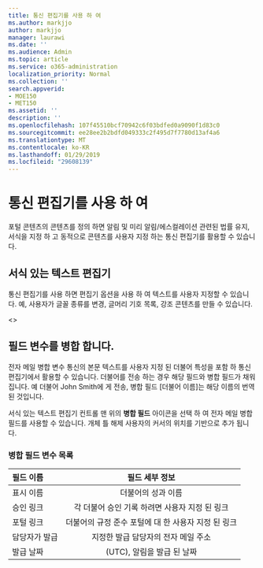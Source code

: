 ```yaml
---
title: 통신 편집기를 사용 하 여
ms.author: markjjo
author: markjjo
manager: laurawi
ms.date: ''
ms.audience: Admin
ms.topic: article
ms.service: o365-administration
localization_priority: Normal
ms.collection: ''
search.appverid:
- MOE150
- MET150
ms.assetid: ''
description: ''
ms.openlocfilehash: 107f45510bcf70942c6f03bdfed0a9090f1d83c0
ms.sourcegitcommit: ee28ee2b2bdfd049333c2f495d7f7780d13af4a6
ms.translationtype: MT
ms.contentlocale: ko-KR
ms.lasthandoff: 01/29/2019
ms.locfileid: "29608139"
---
```

# <a name="using-the-communications-editor"></a>통신 편집기를 사용 하 여
포털 콘텐츠의 콘텐츠를 정의 하면 알림 및 미리 알림/에스컬레이션 관련된 법률 유지, 서식을 지정 하 고 동적으로 콘텐츠를 사용자 지정 하는 통신 편집기를 활용할 수 있습니다.

## <a name="rich-text-editor"></a>서식 있는 텍스트 편집기 

통신 편집기를 사용 하면 편집기 옵션을 사용 하 여 텍스트를 사용자 지정할 수 있습니다. 예, 사용자가 글꼴 종류를 변경, 글머리 기호 목록, 강조 콘텐츠를 만들 수 있습니다. 

<<include screenshot>>

## <a name="merge-field-variables"></a>필드 변수를 병합 합니다.

전자 메일 병합 변수 통신의 본문 텍스트를 사용자 지정 된 더불어 특성을 포함 하 통신 편집기에서 활용할 수 있습니다. 더불어를 전송 하는 경우 해당 필드와 병합 필드가 채워집니다. 예 더불어 John Smith에 게 전송, 병합 필드 [더불어 이름]는 해당 이름의 번역 된 것입니다. 

서식 있는 텍스트 편집기 컨트롤 맨 위의 **병합 필드** 아이콘을 선택 하 여 전자 메일 병합 필드를 사용할 수 있습니다. 개체 틀 해제 사용자의 커서의 위치를 기반으로 추가 됩니다. 

### <a name="list-of-merge-field-variables"></a>병합 필드 변수 목록
| 필드 이름                  | 필드 세부 정보 | 
| :------------------- | :-------------------: |
| 표시 이름  | 더불어의 성과 이름 | 
| 승인 링크                 | 각 더불어 승인 기록 하려면 사용자 지정 된 링크                 |
| 포털 링크     | 더불어의 규정 준수 포털에 대 한 사용자 지정 된 링크                 |
| 담당자가 발급                   | 지정한 발급 담당자의 전자 메일 주소                   |
| 발급 날짜                   | (UTC), 알림을 발급 된 날짜              |